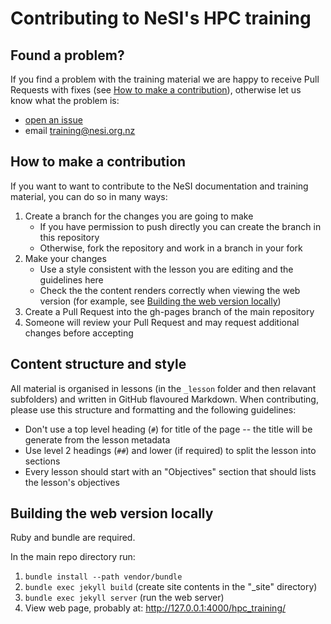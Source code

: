# Contributing to NeSI's HPC training

## Found a problem?

If you find a problem with the training material we are happy to receive Pull Requests with fixes
(see [How to make a contribution](#how-to-make-a-contribution)), otherwise let us know what the problem is:

* [open an issue](https://github.com/nesi/hpc_training/issues)
* email [training@nesi.org.nz](mailto:training@nesi.org.nz)

## How to make a contribution

If you want to want to contribute to the NeSI documentation and training material, you can do so in many ways:

1. Create a branch for the changes you are going to make
   * If you have permission to push directly you can create the branch in this repository
   * Otherwise, fork the repository and work in a branch in your fork
2. Make your changes
   * Use a style consistent with the lesson you are editing and the guidelines here
   * Check the the content renders correctly when viewing the web version (for example, 
     see [Building the web version locally](#bulding-the-web-version-locally))
3. Create a Pull Request into the gh-pages branch of the main repository
4. Someone will review your Pull Request and may request additional changes before accepting

## Content structure and style

All material is organised in lessons (in the `_lesson` folder and then relavant subfolders) and
written in GitHub flavoured Markdown. When contributing, please use this structure and formatting
and the following guidelines:

* Don't use a top level heading (`#`) for title of the page -- the title will be generate from the
  lesson metadata
* Use level 2 headings (`##`) and lower (if required) to split the lesson into sections
* Every lesson should start with an "Objectives" section that should lists the lesson's objectives

## Building the web version locally

Ruby and bundle are required.

In the main repo directory run:

1. `bundle install --path vendor/bundle`
2. `bundle exec jekyll build` (create site contents in the "_site" directory)
3. `bundle exec jekyll server` (run the web server)
4. View web page, probably at: http://127.0.0.1:4000/hpc_training/
